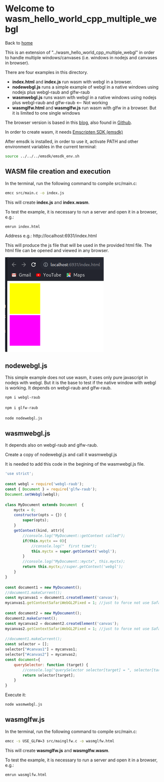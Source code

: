 # Welcome to wasm_hello_world_cpp_multiple_webgl

Back to [home](../readme.md)

This is an extension of "../wasm_hello_world_cpp_multiple_webgl" in order to handle multiple windows/canvases (i.e. windows in nodejs and canvases in browser).

There are four examples in this directory.

* **index.html** and **index.js** run wasm with webgl in a browser.
* **nodewebgl.js** runs a simple example of webgl in a native windows using nodejs plus webgl-raub and glfw-raub
* **wasmwebgl.js** runs wasm with webgl in a native windows using nodejs plus webgl-raub and glfw-raub <-- Not working
* **wasmglfw.html** and **wasmglfw.js** run wasm with glfw in a browser. But it is limited to one single windows

The browser version is based in this [blog](https://blog.feather.systems/WebGL.html), also found in [Github](https://github.com/AO-Design-Inc/webGL-with-emscripten).

In order to create wasm, it needs [Emscripten SDK (emsdk)](../readme.md#Installing-the-C-Emscripten-SDK)

After emsdk is installed, in order to use it, activate PATH and other environment variables in the current terminal:

```bash
source ../../../emsdk/emsdk_env.sh
```

## WASM file creation and execution

In the terminal, run the following command to compile src/main.c:

```bash
emcc src/main.c -o index.js
```
This will create **index.js** and **index.wasm**.

To test the example, it is necessary to run a server and open it in a browser, e.g.:

```bash
emrun index.html
```

Address e.g.: http://localhost:6931/index.html

This will produce the js file that will be used in the provided html file. The html file can be opened and viewed in any browser.

![Result](./result.png)

## nodewebgl.js

This simple example does not use wasm, it uses only pure javascript in nodejs with webgl. But it is the base to test if the native window with webgl is working.
It depends on webgl-raub and glfw-raub.

```bash
npm i webgl-raub

npm i glfw-raub

node nodewebgl.js
```

## wasmwebgl.js

It depends also on webgl-raub and glfw-raub.

Create a copy of nodewebgl.js and call it wasmwebgl.js

It is needed to add this code in the begining of the wasmwebgl.js file.

```javascript
'use strict';

const webgl = require('webgl-raub');
const { Document } = require('glfw-raub');
Document.setWebgl(webgl);

class MyDocument extends Document  {
	myctx = 0;
	constructor(opts = {}) {
		super(opts);
	}		
	getContext(kind, attr){
		//console.log("MyDocument::getContext called");
		if(this.myctx == 0){
			//console.log("  first time");
			this.myctx = super.getContext('webgl');
		}
		//console.log("MyDocument::myctx", this.myctx);
		return this.myctx;//super.getContext('webgl');
	}
}

const document1 = new MyDocument();
//document1.makeCurrent();
const mycanvas1 = document1.createElement('canvas');
mycanvas1.getContextSafariWebGL2Fixed = 1; //just to force not use SafariWebGL2Fixed

const document2 = new MyDocument();
document2.makeCurrent();
const mycanvas2 = document2.createElement('canvas');
mycanvas2.getContextSafariWebGL2Fixed = 1; //just to force not use SafariWebGL2Fixed

//document1.makeCurrent();
const selector = [];
selector["#canvas1"] = mycanvas1;
selector["#canvas2"] = mycanvas2;
const document={
	querySelector: function (target) {
		//console.log("querySelector selector[target] = ", selector[target]);
		return selector[target];
	}
}
```


Execute it:

```bash
node wasmwebgl.js
```

## wasmglfw.js

In the terminal, run the following command to compile src/main.c:

```bash
emcc -s USE_GLFW=3 src/mainglfw.c -o wasmglfw.html
```
This will create **wasmglfw.js** and **wasmglfw.wasm**.

To test the example, it is necessary to run a server and open it in a browser, e.g.:

```bash
emrun wasmglfw.html
```


